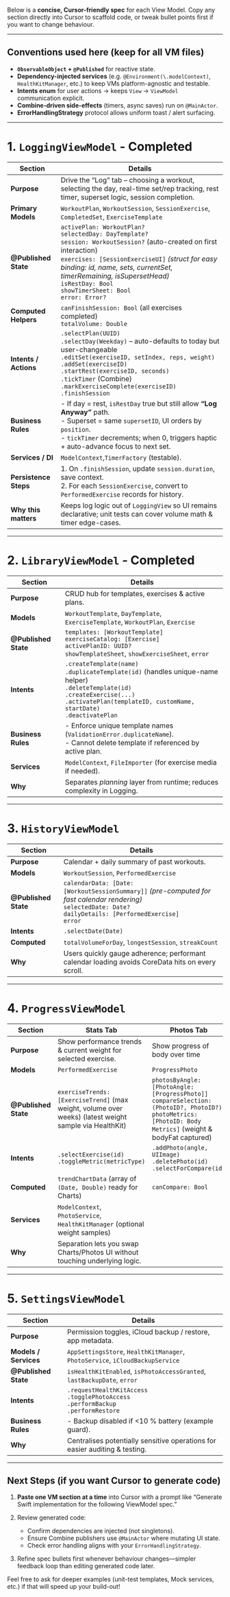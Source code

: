 Below is a **concise, Cursor-friendly spec** for each View Model.
Copy any section directly into Cursor to scaffold code, or tweak bullet points first if you want to change behaviour.

---

## Conventions used here (keep for all VM files)

* **`ObservableObject` + `@Published`** for reactive state.
* **Dependency-injected services** (e.g. `@Environment(\.modelContext)`, `HealthKitManager`, etc.) to keep VMs platform-agnostic and testable.
* **Intents enum** for user actions → keeps `View` → `ViewModel` communication explicit.
* **Combine‐driven side-effects** (timers, async saves) run on `@MainActor`.
* **ErrorHandlingStrategy** protocol allows uniform toast / alert surfacing.

---

# 1. `LoggingViewModel` - Completed

| Section               | Details                                                                                                                                                                                                                                                                                                                               |
| --------------------- | ------------------------------------------------------------------------------------------------------------------------------------------------------------------------------------------------------------------------------------------------------------------------------------------------------------------------------------- |
| **Purpose**           | Drive the “Log” tab – choosing a workout, selecting the day, real-time set/rep tracking, rest timer, superset logic, session completion.                                                                                                                                                                                              |
| **Primary Models**    | `WorkoutPlan`, `WorkoutSession`, `SessionExercise`, `CompletedSet`, `ExerciseTemplate`                                                                                                                                                                                                                                                |
| **@Published State**  | `activePlan: WorkoutPlan?` <br> `selectedDay: DayTemplate?` <br> `session: WorkoutSession?` (auto-created on first interaction) <br> `exercises: [SessionExerciseUI]` *(struct for easy binding: id, name, sets, currentSet, timerRemaining, isSupersetHead)* <br> `isRestDay: Bool` <br> `showTimerSheet: Bool` <br> `error: Error?` |
| **Computed Helpers**  | `canFinishSession: Bool` (all exercises completed) <br> `totalVolume: Double`                                                                                                                                                                                                                                                         |
| **Intents / Actions** | `.selectPlan(UUID)` <br> `.selectDay(Weekday)` – auto-defaults to today but user-changeable <br> `.editSet(exerciseID, setIndex, reps, weight)` <br> `.addSet(exerciseID)` <br> `.startRest(exerciseID, seconds)` <br> `.tickTimer` (Combine) <br> `.markExerciseComplete(exerciseID)` <br> `.finishSession`                          |
| **Business Rules**    | - If day = rest, `isRestDay` true but still allow **“Log Anyway”** path. <br> - Superset = same `supersetID`, UI orders by `position`. <br> - `tickTimer` decrements; when 0, triggers haptic + auto-advance focus to next set.                                                                                                       |
| **Services / DI**     | `ModelContext`,`TimerFactory` (testable).                                                                                                                                                                                                                       |
| **Persistence Steps** | 1. On `.finishSession`, update `session.duration`, save context. <br> 2. For each `SessionExercise`, convert to `PerformedExercise` records for history.                                                                                                                                                                              |
| **Why this matters**  | Keeps log logic out of `LoggingView` so UI remains declarative; unit tests can cover volume math & timer edge-cases.                                                                                                                                                                                                                  |

---

# 2. `LibraryViewModel` - Completed

| Section              | Details                                                                                                                                                                                                                  |
| -------------------- | ------------------------------------------------------------------------------------------------------------------------------------------------------------------------------------------------------------------------ |
| **Purpose**          | CRUD hub for templates, exercises & active plans.                                                                                                                                                                        |
| **Models**           | `WorkoutTemplate`, `DayTemplate`, `ExerciseTemplate`, `WorkoutPlan`, `Exercise`                                                                                                                                          |
| **@Published State** | `templates: [WorkoutTemplate]` <br> `exerciseCatalog: [Exercise]` <br> `activePlanID: UUID?` <br> `showTemplateSheet`, `showExerciseSheet`, `error`                                                                      |
| **Intents**          | `.createTemplate(name)` <br> `.duplicateTemplate(id)` (handles unique-name helper) <br> `.deleteTemplate(id)` <br> `.createExercise(...)` <br> `.activatePlan(templateID, customName, startDate)` <br> `.deactivatePlan` |
| **Business Rules**   | - Enforce unique template names (`ValidationError.duplicateName`). <br> - Cannot delete template if referenced by active plan.                                                                                           |
| **Services**         | `ModelContext`, `FileImporter` (for exercise media if needed).                                                                                                                                                           |
| **Why**              | Separates *planning* layer from runtime; reduces complexity in Logging.                                                                                                                                                  |

---

# 3. `HistoryViewModel`

| Section              | Details                                                                                                                                                                       |
| -------------------- | ----------------------------------------------------------------------------------------------------------------------------------------------------------------------------- |
| **Purpose**          | Calendar + daily summary of past workouts.                                                                                                                                    |
| **Models**           | `WorkoutSession`, `PerformedExercise`                                                                                                                                         |
| **@Published State** | `calendarData: [Date: [WorkoutSessionSummary]]` *(pre-computed for fast calendar rendering)* <br> `selectedDate: Date?` <br> `dailyDetails: [PerformedExercise]` <br> `error` |
| **Intents**          | `.selectDate(Date)`                                                                                                                                                           |
| **Computed**         | `totalVolumeForDay`, `longestSession`, `streakCount`                                                                                                                          |
| **Why**              | Users quickly gauge adherence; performant calendar loading avoids CoreData hits on every scroll.                                                                              |

---

# 4. `ProgressViewModel`

| Section              | Stats Tab                                                                    | Photos Tab                                                                                   |
| -------------------- | ---------------------------------------------------------------------------- | -------------------------------------------------------------------------------------------- |
| **Purpose**          | Show performance trends & current weight for selected exercise.                             |   Show progress of body over time                                                                                           |
| **Models**           | `PerformedExercise`                                                          | `ProgressPhoto`                                                                              |
| **@Published State** | `exerciseTrends: [ExerciseTrend]` (max weight, volume over weeks) (latest weight sample via HealthKit)           | `photosByAngle: [PhotoAngle: [ProgressPhoto]]` <br> `compareSelection: (PhotoID?, PhotoID?)` <br> `photoMetrics: [PhotoID: Body Metrics]` (weight & bodyFat captured) |
| **Intents**          | `.selectExercise(id)` <br> `.toggleMetric(metricType)`                       | `.addPhoto(angle, UIImage)` <br> `.deletePhoto(id)` <br> `.selectForCompare(id)`             |
| **Computed**         | `trendChartData` (array of `(Date, Double)` ready for Charts)                | `canCompare: Bool`                                                                           |
| **Services**         | `ModelContext`, `PhotoService`, `HealthKitManager` (optional weight samples) |                                                                                              |
| **Why**              | Separation lets you swap Charts/Photos UI without touching underlying logic. |                                                                                              |

---

# 5. `SettingsViewModel`

| Section               | Details                                                                                          |
| --------------------- | ------------------------------------------------------------------------------------------------ |
| **Purpose**           | Permission toggles, iCloud backup / restore, app metadata.                                       |
| **Models / Services** | `AppSettingsStore`, `HealthKitManager`, `PhotoService`, `iCloudBackupService`                    |
| **@Published State**  | `isHealthKitEnabled`, `isPhotoAccessGranted`, `lastBackupDate`, `error`                          |
| **Intents**           | `.requestHealthKitAccess` <br> `.togglePhotoAccess` <br> `.performBackup` <br> `.performRestore` |
| **Business Rules**    | - Backup disabled if <10 % battery (example guard).                                              |
| **Why**               | Centralises potentially sensitive operations for easier auditing & testing.                      |

---

## Next Steps (if you want Cursor to generate code)

1. **Paste one VM section at a time** into Cursor with a prompt like
   “Generate Swift implementation for the following ViewModel spec.”
2. Review generated code:

   * Confirm dependencies are injected (not singletons).
   * Ensure Combine publishers use `@MainActor` where mutating UI state.
   * Check error handling aligns with your `ErrorHandlingStrategy`.
3. Refine spec bullets first whenever behaviour changes—simpler feedback loop than editing generated code later.

Feel free to ask for deeper examples (unit-test templates, Mock services, etc.) if that will speed up your build-out!
